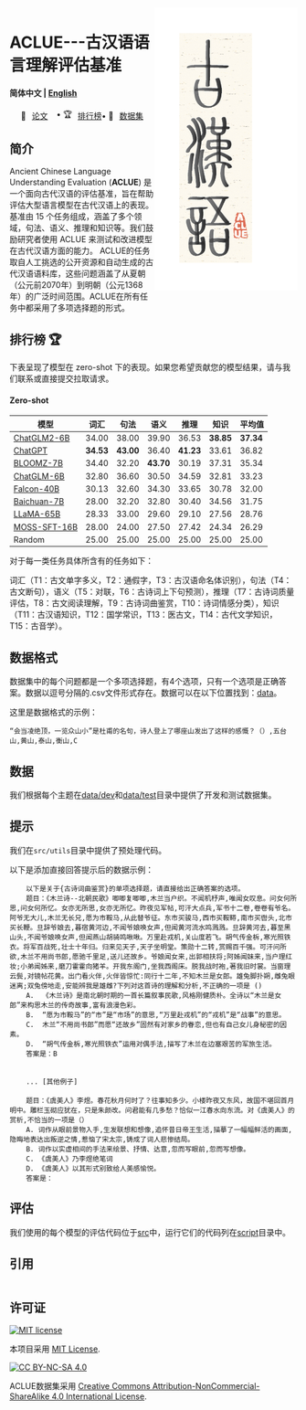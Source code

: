 <img src="fig/ACLUE.png" align="right" width="250" />

# ACLUE---古汉语语言理解评估基准 


<h4 align="left">
    <p>
        <b>简体中文</b> |
        <a href="README_EN.md">English</a> 
    <p>
</h4>

<p align="left" style="display: flex; flex-direction: row; justify-content: center; align-items: center">
📄 <a href="https://arxiv.org/abs/2310.09550" target="_blank" style="margin-right: 15px; margin-left: 10px">论文</a> • 
🏆 <a href="#排行榜" target="_blank"  style="margin-left: 10px">排行榜</a> •
🤗 <a href="https://huggingface.co/datasets/tyouisen/aclue" target="_blank" style="margin-left: 10px">数据集</a> 
</p>

## 简介


Ancient Chinese Language Understanding Evaluation (**ACLUE**) 是一个面向古代汉语的评估基准，旨在帮助评估大型语言模型在古代汉语上的表现。基准由 15 个任务组成，涵盖了多个领域，句法、语义、推理和知识等。我们鼓励研究者使用 ACLUE 来测试和改进模型在古代汉语方面的能力。
ACLUE的任务取自人工挑选的公开资源和自动生成的古代汉语语料库，这些问题涵盖了从夏朝（公元前2070年）到明朝（公元1368年）的广泛时间范围。ACLUE在所有任务中都采用了多项选择题的形式。

## 排行榜 🏆

下表呈现了模型在 zero-shot 下的表现。如果您希望贡献您的模型结果，请与我们联系或直接提交拉取请求。

#### Zero-shot
| 模型                                                      |   词汇   |   句法   |   语义   |   推理   |   知识   |   平均值   |
|-----------|---------|-----------|----------|-----------|-----------|---------|
| [ChatGLM2-6B](https://huggingface.co/tiiuae/falcon-40b)   |   34.00   |   38.00   |   39.90   |   36.53   | **38.85** | **37.34** |
| [ChatGPT](https://openai.com/chatgpt)                     | **34.53** | **43.00** |   36.40   | **41.23** |   33.61   |   36.82   |
| [BLOOMZ-7B](https://github.com/bigscience-workshop/xmtf)  |   34.40   |   32.20   | **43.70** |   30.19   |   37.31   |   35.34   |
| [ChatGLM-6B](https://github.com/THUDM/GLM-130B)           |   32.80   |   36.60   |   30.50   |   34.59   |   32.81   |   33.23   |
| [Falcon-40B](https://huggingface.co/tiiuae/falcon-40b)    |   30.13   |   32.60   |   34.30   |   33.65   |   30.78   |   32.00   |
| [Baichuan-7B](https://github.com/baichuan-inc/baichuan-7B)|   28.00   |   32.20   |   32.80   |   30.40   |   34.56   |   31.75   |
| [LLaMA-65B](https://github.com/facebookresearch/llama)    |   28.33   |   33.00   |   29.60   |   29.10   |   27.56   |   28.76   |
| [MOSS-SFT-16B](https://github.com/OpenLMLab/MOSS)         |   28.00   |   24.00   |   27.50   |   27.42   |   24.34   |   26.29   |
| Random                                                    |   25.00   |   25.00   |   25.00   |   25.00   |   25.00   |   25.00   | 

对于每一类任务具体所含有的任务如下：

词汇（T1：古文单字多义，T2：通假字，T3：古汉语命名体识别），句法（T4：古文断句），语义（T5：对联，T6：古诗词上下句预测），推理（T7：古诗词质量评估，T8：古文阅读理解，T9：古诗词曲鉴赏，T10：诗词情感分类），知识（T11：古汉语知识，T12：国学常识，T13：医古文，T14：古代文学知识，T15：古音学）。

## 数据格式
数据集中的每个问题都是一个多项选择题，有4个选项，只有一个选项是正确答案。数据以逗号分隔的.csv文件形式存在。数据可以在以下位置找到：[data](data)。

这里是数据格式的示例：

```
“会当凌绝顶，一览众山小”是杜甫的名句，诗人登上了哪座山发出了这样的感慨？（）,五台山,黄山,泰山,衡山,C
```


## 数据
我们根据每个主题在[data/dev](data/dev)和[data/test](data/test)目录中提供了开发和测试数据集。


## 提示
我们在`src/utils`目录中提供了预处理代码。

以下是添加直接回答提示后的数据示例：

```
    以下是关于{古诗词曲鉴赏}的单项选择题，请直接给出正确答案的选项。
    题目：《木兰诗--北朝民歌》唧唧复唧唧,木兰当户织。不闻机杼声,唯闻女叹息。问女何所思,问女何所忆。女亦无所思,女亦无所忆。昨夜见军帖,可汗大点兵,军书十二卷,卷卷有爷名。阿爷无大儿,木兰无长兄,愿为市鞍马,从此替爷征。东市买骏马,西市买鞍鞯,南市买辔头,北市买长鞭。旦辞爷娘去,暮宿黄河边,不闻爷娘唤女声,但闻黄河流水鸣溅溅。旦辞黄河去,暮至黑山头,不闻爷娘唤女声,但闻燕山胡骑鸣啾啾。万里赴戎机,关山度若飞。朔气传金柝,寒光照铁衣。将军百战死,壮士十年归。归来见天子,天子坐明堂。策勋十二转,赏赐百千强。可汗问所欲,木兰不用尚书郎,愿驰千里足,送儿还故乡。爷娘闻女来,出郭相扶将;阿姊闻妹来,当户理红妆;小弟闻姊来,磨刀霍霍向猪羊。开我东阁门,坐我西阁床。脱我战时袍,著我旧时裳。当窗理云鬓,对镜帖花黄。出门看火伴,火伴皆惊忙:同行十二年,不知木兰是女郎。雄兔脚扑朔,雌兔眼迷离;双兔傍地走,安能辨我是雄雌?下列对这首诗的理解和分析,不正确的一项是 ()
    A.  《木兰诗》是南北朝时期的一首长篇叙事民歌,风格刚健质朴。全诗以“木兰是女郎”来构思木兰的传奇故事,富有浪漫色彩。
    B.  “愿为市鞍马”的“市”是“市场”的意思,“万里赴戎机”的“戎机”是“战事”的意思。
    C.  木兰“不用尚书郎”而愿“还故乡”固然有对家乡的眷恋,但也有自己女儿身秘密的因素。
    D.  “朔气传金柝,寒光照铁衣”运用对偶手法,描写了木兰在边塞艰苦的军旅生活。
    答案是：B
    

    ... [其他例子] 

    题目：《虞美人》李煜。春花秋月何时了？往事知多少。小楼昨夜又东风，故国不堪回首月明中。雕栏玉砌应犹在，只是朱颜改。问君能有几多愁？恰似一江春水向东流。对《虞美人》的赏析,不恰当的一项是（）
    A. 词作从眼前景物入手,生发联想和想像,追怀昔日帝王生活,描摹了一幅幅鲜活的画面,隐晦地表达出叛逆之情,惹恼了宋太宗,铸成了词人悲惨结局。
    B. 词作以实虚相间的手法来绘景、抒情、达意,忽而写眼前,忽而写想像。
    C. 《虞美人》乃李煜绝笔词
    D. 《虞美人》以其形式别致给人美感愉悦。
    答案是：

```

## 评估
我们使用的每个模型的评估代码位于[src](src)中，运行它们的代码列在[script](script)目录中。

## 引用

```
```
## 许可证

[![MIT license](https://img.shields.io/badge/License-MIT-blue.svg)](https://lbesson.mit-license.org/)

本项目采用 [MIT License](https://lbesson.mit-license.org/).

[![CC BY-NC-SA 4.0](https://img.shields.io/badge/License-CC%20BY--NC--SA%204.0-lightgrey.svg)](http://creativecommons.org/licenses/by-nc-sa/4.0/)

ACLUE数据集采用
[Creative Commons Attribution-NonCommercial-ShareAlike 4.0 International License](http://creativecommons.org/licenses/by-nc-sa/4.0/).


